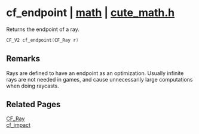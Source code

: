 # cf_endpoint | [math](https://github.com/RandyGaul/cute_framework/blob/master/docs/math/README.md) | [cute_math.h](https://github.com/RandyGaul/cute_framework/blob/master/include/cute_math.h)

Returns the endpoint of a ray.

```cpp
CF_V2 cf_endpoint(CF_Ray r)
```

## Remarks

Rays are defined to have an endpoint as an optimization. Usually infinite rays are not needed in games, and cause
unnecessarily large computations when doing raycasts.

## Related Pages

[CF_Ray](https://github.com/RandyGaul/cute_framework/blob/master/docs/math/cf_ray.md)  
[cf_impact](https://github.com/RandyGaul/cute_framework/blob/master/docs/math/cf_impact.md)  

